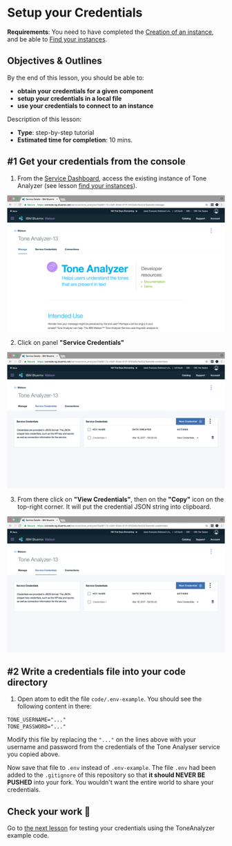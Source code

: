 # Setup your Credentials

**Requirements**: You need to have completed the [Creation of an instance](1-create_instance.md), and be able to [Find your instances](2-find_your_instances.md).


## Objectives & Outlines

By the end of this lesson, you should be able to:
- **obtain your credentials for a given component**
- **setup your credentials in a local file**
- **use your credentials to connect to an instance**

Description of this lesson:
- **Type**: step-by-step tutorial
- **Estimated time for completion**: 10 mins.


## \#1 Get your credentials from the console

1. From the [Service Dashboard](https://console.ng.bluemix.net/dashboard/services), access the existing instance of Tone Analyzer (see lesson [find your instances](2-find_your_instances.md)).

  ![IBM Bluemix Console](img/tone_analyzer_create_instance-6.png)


2. Click on panel **"Service Credentials"**

  ![IBM Bluemix Console](img/tone_analyzer_create_instance-7.png)


3. From there click on **"View Credentials"**, then on the **"Copy"** icon on the top-right corner. It will put the credential JSON string into clipboard.

  ![IBM Bluemix Console](img/tone_analyzer_credentials_cp.gif)


## \#2 Write a credentials file into your code directory

1. Open atom to edit the file `code/.env-example`. You should see the following content in there:

  ```
  TONE_USERNAME="..."
  TONE_PASSWORD="..."
  ```

  Modify this file by replacing the `"..."` on the lines above with your username and password from the credentials of the Tone Analyser service you copied above.

  Now save that file to `.env` instead of `.env-example`. The file `.env` had been added to the `.gitignore` of this repository so that **it should NEVER BE PUSHED** into your fork. You wouldn't want the entire world to share your credentials.


## Check your work 💪

Go to [the next lesson](4-hello_tone_analyzer.md) for testing your credentials using the ToneAnalyzer example code.
